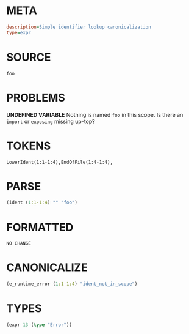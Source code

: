# META
~~~ini
description=Simple identifier lookup canonicalization
type=expr
~~~
# SOURCE
~~~roc
foo
~~~
# PROBLEMS
**UNDEFINED VARIABLE**
Nothing is named `foo` in this scope.
Is there an `import` or `exposing` missing up-top?
# TOKENS
~~~zig
LowerIdent(1:1-1:4),EndOfFile(1:4-1:4),
~~~
# PARSE
~~~clojure
(ident (1:1-1:4) "" "foo")
~~~
# FORMATTED
~~~roc
NO CHANGE
~~~
# CANONICALIZE
~~~clojure
(e_runtime_error (1:1-1:4) "ident_not_in_scope")
~~~
# TYPES
~~~clojure
(expr 13 (type "Error"))
~~~